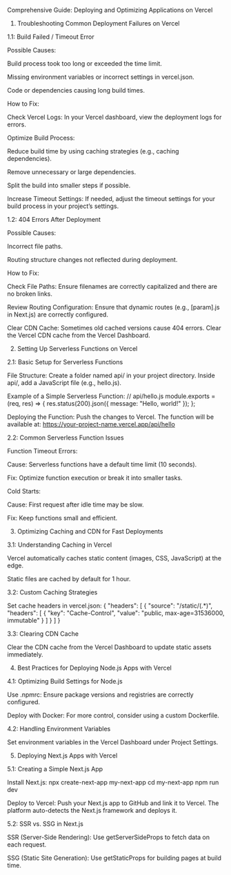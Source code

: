 Comprehensive Guide: Deploying and Optimizing Applications on Vercel

1. Troubleshooting Common Deployment Failures on Vercel

1.1: Build Failed / Timeout Error

Possible Causes:

Build process took too long or exceeded the time limit.

Missing environment variables or incorrect settings in vercel.json.

Code or dependencies causing long build times.

How to Fix:

Check Vercel Logs: In your Vercel dashboard, view the deployment logs for errors.

Optimize Build Process:

Reduce build time by using caching strategies (e.g., caching dependencies).

Remove unnecessary or large dependencies.

Split the build into smaller steps if possible.

Increase Timeout Settings: If needed, adjust the timeout settings for your build process in your project’s settings.

1.2: 404 Errors After Deployment

Possible Causes:

Incorrect file paths.

Routing structure changes not reflected during deployment.

How to Fix:

Check File Paths: Ensure filenames are correctly capitalized and there are no broken links.

Review Routing Configuration: Ensure that dynamic routes (e.g., [param].js in Next.js) are correctly configured.

Clear CDN Cache: Sometimes old cached versions cause 404 errors. Clear the Vercel CDN cache from the Vercel Dashboard.

2. Setting Up Serverless Functions on Vercel

2.1: Basic Setup for Serverless Functions

File Structure:
Create a folder named api/ in your project directory. Inside api/, add a JavaScript file (e.g., hello.js).

Example of a Simple Serverless Function:
// api/hello.js
module.exports = (req, res) => {
  res.status(200).json({ message: "Hello, world!" });
};

Deploying the Function:
Push the changes to Vercel. The function will be available at:
https://your-project-name.vercel.app/api/hello

2.2: Common Serverless Function Issues

Function Timeout Errors:

Cause: Serverless functions have a default time limit (10 seconds).

Fix: Optimize function execution or break it into smaller tasks.

Cold Starts:

Cause: First request after idle time may be slow.

Fix: Keep functions small and efficient.

3. Optimizing Caching and CDN for Fast Deployments

3.1: Understanding Caching in Vercel

Vercel automatically caches static content (images, CSS, JavaScript) at the edge.

Static files are cached by default for 1 hour.

3.2: Custom Caching Strategies

Set cache headers in vercel.json:
{
  "headers": [
    {
      "source": "/static/(.*)",
      "headers": [
        { "key": "Cache-Control", "value": "public, max-age=31536000, immutable" }
      ]
    }
  ]
}

3.3: Clearing CDN Cache

Clear the CDN cache from the Vercel Dashboard to update static assets immediately.

4. Best Practices for Deploying Node.js Apps with Vercel

4.1: Optimizing Build Settings for Node.js

Use .npmrc: Ensure package versions and registries are correctly configured.

Deploy with Docker: For more control, consider using a custom Dockerfile.

4.2: Handling Environment Variables

Set environment variables in the Vercel Dashboard under Project Settings.

5. Deploying Next.js Apps with Vercel

5.1: Creating a Simple Next.js App

Install Next.js:
npx create-next-app my-next-app
cd my-next-app
npm run dev

Deploy to Vercel:
Push your Next.js app to GitHub and link it to Vercel. The platform auto-detects the Next.js framework and deploys it.

5.2: SSR vs. SSG in Next.js

SSR (Server-Side Rendering): Use getServerSideProps to fetch data on each request.

SSG (Static Site Generation): Use getStaticProps for building pages at build time.
